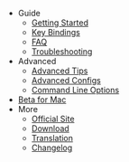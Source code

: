 - Guide
  - [Getting Started](/getting-started)
  - [Key Bindings](/key-bindings)
  - [FAQ](/faq)
  - [Troubleshooting](/troubleshooting)
- Advanced
  - [Advanced Tips](/advanced-tips)
  - [Advanced Configs](/advanced-configs)
  - [Command Line Options](/command-line-options)
- [Beta for Mac](/mac-beta)
- More
  - [Official Site](https://snipaste.com)
  - [Download](/download)
  - [Translation](/translation)
  - [Changelog](/changelog)
